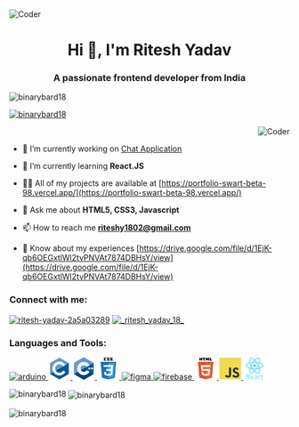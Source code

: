 <img align = "center" height = "200px" width="100%" alt="Coder" src = "https://user-images.githubusercontent.com/74038190/225813708-98b745f2-7d22-48cf-9150-083f1b00d6c9.gif">
<h1 align="center">Hi 👋, I'm Ritesh Yadav</h1>
<h3 align="center">A passionate frontend developer from India</h3>

<p align="left"> <img src="https://komarev.com/ghpvc/?username=binarybard18&label=Profile%20views&color=0e75b6&style=flat" alt="binarybard18" /> </p>

<p align="left"> <a href="https://github.com/ryo-ma/github-profile-trophy"><img src="https://github-profile-trophy.vercel.app/?username=binarybard18" alt="binarybard18" /></a> </p>

<img align = "right" border-radius = "50%" alt="Coder" src = "https://camo.githubusercontent.com/19db51af5f90f1b152bc0b9078f5fe97053955be5074f03f17019c70345bdcdb/68747470733a2f2f6d69726f2e6d656469756d2e636f6d2f6d61782f313336302f302a37513379765349765f7430696f4a2d5a2e676966">

<p align="left"> <a href="https://twitter.com/" target="blank"><img src="https://img.shields.io/twitter/follow/?logo=twitter&style=for-the-badge" alt="" /></a> </p>

- 🔭 I’m currently working on [Chat Application](https://chat-application-chi-gules.vercel.app/)

- 🌱 I’m currently learning **React.JS**

- 👨‍💻 All of my projects are available at [https://portfolio-swart-beta-98.vercel.app/](https://portfolio-swart-beta-98.vercel.app/)

- 💬 Ask me about **HTML5, CSS3, Javascript**

- 📫 How to reach me **riteshy1802@gmail.com**

- 📄 Know about my experiences [https://drive.google.com/file/d/1EjK-qb6OEGxtlWl2tvPNVAt7874DBHsY/view](https://drive.google.com/file/d/1EjK-qb6OEGxtlWl2tvPNVAt7874DBHsY/view)

<h3 align="left">Connect with me:</h3>
<p align="left">
<a href="https://linkedin.com/in/ritesh-yadav-2a5a03289" target="blank"><img align="center" src="https://raw.githubusercontent.com/rahuldkjain/github-profile-readme-generator/master/src/images/icons/Social/linked-in-alt.svg" alt="ritesh-yadav-2a5a03289" height="30" width="40" /></a>
<a href="https://instagram.com/_ritesh_yadav_18_" target="blank"><img align="center" src="https://raw.githubusercontent.com/rahuldkjain/github-profile-readme-generator/master/src/images/icons/Social/instagram.svg" alt="_ritesh_yadav_18_" height="30" width="40" /></a>
</p>

<h3 align="left">Languages and Tools:</h3>
<p align="left"> <a href="https://www.arduino.cc/" target="_blank" rel="noreferrer"> <img src="https://cdn.worldvectorlogo.com/logos/arduino-1.svg" alt="arduino" width="40" height="40"/> </a> <a href="https://www.cprogramming.com/" target="_blank" rel="noreferrer"> <img src="https://raw.githubusercontent.com/devicons/devicon/master/icons/c/c-original.svg" alt="c" width="40" height="40"/> </a> <a href="https://www.w3schools.com/cpp/" target="_blank" rel="noreferrer"> <img src="https://raw.githubusercontent.com/devicons/devicon/master/icons/cplusplus/cplusplus-original.svg" alt="cplusplus" width="40" height="40"/> </a> <a href="https://www.w3schools.com/css/" target="_blank" rel="noreferrer"> <img src="https://raw.githubusercontent.com/devicons/devicon/master/icons/css3/css3-original-wordmark.svg" alt="css3" width="40" height="40"/> </a> <a href="https://www.figma.com/" target="_blank" rel="noreferrer"> <img src="https://www.vectorlogo.zone/logos/figma/figma-icon.svg" alt="figma" width="40" height="40"/> </a> <a href="https://firebase.google.com/" target="_blank" rel="noreferrer"> <img src="https://www.vectorlogo.zone/logos/firebase/firebase-icon.svg" alt="firebase" width="40" height="40"/> </a> <a href="https://www.w3.org/html/" target="_blank" rel="noreferrer"> <img src="https://raw.githubusercontent.com/devicons/devicon/master/icons/html5/html5-original-wordmark.svg" alt="html5" width="40" height="40"/> </a> <a href="https://developer.mozilla.org/en-US/docs/Web/JavaScript" target="_blank" rel="noreferrer"> <img src="https://raw.githubusercontent.com/devicons/devicon/master/icons/javascript/javascript-original.svg" alt="javascript" width="40" height="40"/> </a> <a href="https://reactjs.org/" target="_blank" rel="noreferrer"> <img src="https://raw.githubusercontent.com/devicons/devicon/master/icons/react/react-original-wordmark.svg" alt="react" width="40" height="40"/> </a> </p>

<p><img align="left" src="https://github-readme-stats.vercel.app/api/top-langs?username=binarybard18&show_icons=true&locale=en&layout=compact" alt="binarybard18" /></p>

<p>&nbsp;<img align="center" src="https://github-readme-stats.vercel.app/api?username=binarybard18&show_icons=true&locale=en" alt="binarybard18" /></p>

<p><img align="center" src="https://github-readme-streak-stats.herokuapp.com/?user=binarybard18&" alt="binarybard18" /></p>
